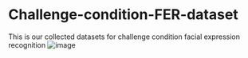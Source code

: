 # Challenge-condition-FER-dataset
This is our collected datasets for challenge condition facial expression recognition
![image](https://github.com/kaiwang960112/Challenge-condition-FER-dataset/tree/master/figs/w_o_pbl.png)
